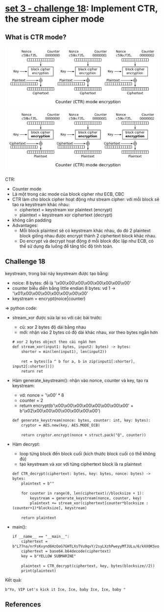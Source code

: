 # **[set 3 - challenge 18](https://cryptopals.com/sets/3/challenges/18): Implement CTR, the stream cipher mode**

## What is CTR mode?
<img src="pictures/ctr_e.png">

<img src="pictures/ctr_d.png">

CTR:
- Counter mode 
- Là một trong các mode của block cipher như ECB, CBC
- CTR làm cho block cipher hoạt động như stream cipher: với mỗi block sẽ tạo ra keystream khác nhau:
    - ciphertext = keystream xor plaintext (encrypt)
    - plaintext = keystream xor ciphertext (decrypt)
- không cần padding
- Advantages:
    - Mỗi block plaintext sẽ có keystream khác nhau, do đó 2 plaintext block giống nhau được encrypt thành 2 ciphertext block khác nhau.
    - Do encrypt và decrypt hoạt động ở mỗi block độc lập như ECB, có thể sử dụng đa luồng để tăng tốc độ tính toán.

## Challenge 18
keystream, trong bài này keystream được tạo bằng:
- noice: 8 bytes: để là '\x00\x00\x00\x00\x00\x00\x00\x00'
- counter biểu diễn bằng little endian 8 bytes: vd 1 -> '\x01\x00\x00\x00\x00\x00\x00\x00'
- keystream = encrypt(noice|counter)

=> python code:
- stream_xor được sửa lại so với các bài trước:
    - cũ: xor 2 bytes độ dài bằng nhau
    - mới: nhận vào 2 bytes có độ dài khác nhau, xor theo bytes ngắn hơn

    ```
    # xor 2 bytes object theo cái ngắn hơn
    def stream_xor(input1: bytes, input2: bytes) -> bytes:
        shorter = min(len(input1), len(input2))

        ret = bytes([a ^ b for a, b in zip(input1[:shorter], input2[:shorter])])
        return ret
    ```
- Hàm generate_keystream(): nhận vào nonce, counter và key, tạo ra keystream:
    - vd: nonce = '\x00' * 8
    - counter = 2
    - return encrypt(b'\x00\x00\x00\x00\x00\x00\x00\x00' + b'\x02\x00\x00\x00\x00\x00\x00\x00')
    ```
    def generate_keystream(nonce: bytes, counter: int, key: bytes):
        cryptor = AES.new(key, AES.MODE_ECB)

        return cryptor.encrypt(nonce + struct.pack("Q", counter))
    ```
- Hàm decrypt: 
    - loop từng block đến block cuối (kích thước block cuối có thể không đủ)
    - tạo keystream và xor với từng ciphertext block là ra plaintext
    ```
    def CTR_decrypt(ciphertext: bytes, key: bytes, nonce: bytes) -> bytes:
        plaintext = b""

        for counter in range(0, len(ciphertext)//blocksize + 1):
            keystream = generate_keystream(nonce, counter, key)
            plaintext += stream_xor(ciphertext[counter*blocksize : (counter+1)*blocksize], keystream)

        return plaintext
    ```

- main():
    ```
    if __name__ == "__main__":
        ciphertext = b"L77na/nrFsKvynd6HzOoG7GHTLXsTVu9qvY/2syLXzhPweyyMTJULu/6/kXX0KSvoOLSFQ=="
        ciphertext = base64.b64decode(ciphertext)
        key = b"YELLOW SUBMARINE"

        plaintext = CTR_decrypt(ciphertext, key, bytes(blocksize//2))
        print(plaintext)
    ```

Kết quả:
```
b"Yo, VIP Let's kick it Ice, Ice, baby Ice, Ice, baby "
```

## References